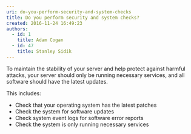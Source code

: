 ```yaml
---
uri: do-you-perform-security-and-system-checks
title: Do you perform security and system checks?
created: 2016-11-24 16:49:23
authors:
  - id: 1
    title: Adam Cogan
  - id: 47
    title: Stanley Sidik
---
```





<span class='intro'> <p>To maintain the stability of your server and help protect against harmful attacks, your server should only be running necessary services, and all software should have the latest updates.</p><p>This includes&#58;​​<br></p> </span>

<ul><li>Check that your operating system has the latest patches<br></li><li>Check the system for software updates​<br></li><li>Check system event logs for software error reports</li><li>Check the system is only running necessary services​<br></li></ul>


